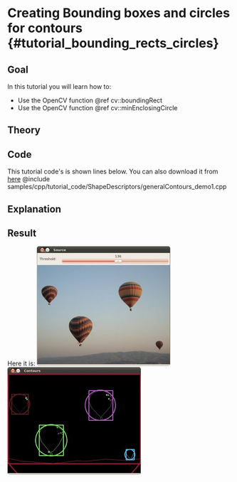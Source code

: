 Creating Bounding boxes and circles for contours {#tutorial_bounding_rects_circles}
================================================

Goal
----

In this tutorial you will learn how to:

-   Use the OpenCV function @ref cv::boundingRect
-   Use the OpenCV function @ref cv::minEnclosingCircle

Theory
------

Code
----

This tutorial code's is shown lines below. You can also download it from
[here](https://github.com/opencv/opencv/tree/master/samples/cpp/tutorial_code/ShapeDescriptors/generalContours_demo1.cpp)
@include samples/cpp/tutorial_code/ShapeDescriptors/generalContours_demo1.cpp

Explanation
-----------

Result
------

Here it is:
![](images/Bounding_Rects_Circles_Source_Image.jpg)
![](images/Bounding_Rects_Circles_Result.jpg)
